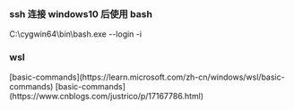 ### ssh 连接 windows10 后使用  bash
<p>C:\cygwin64\bin\bash.exe --login -i</p>

### wsl
<p>
  [basic-commands](https://learn.microsoft.com/zh-cn/windows/wsl/basic-commands)
  [basic-commands](https://www.cnblogs.com/justrico/p/17167786.html)
</p>


